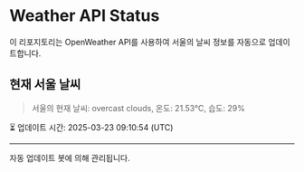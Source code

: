 
# Weather API Status

이 리포지토리는 OpenWeather API를 사용하여 서울의 날씨 정보를 자동으로 업데이트합니다.

## 현재 서울 날씨
> 서울의 현재 날씨: overcast clouds, 온도: 21.53°C, 습도: 29%

⏳ 업데이트 시간: 2025-03-23 09:10:54 (UTC)

---
자동 업데이트 봇에 의해 관리됩니다.
